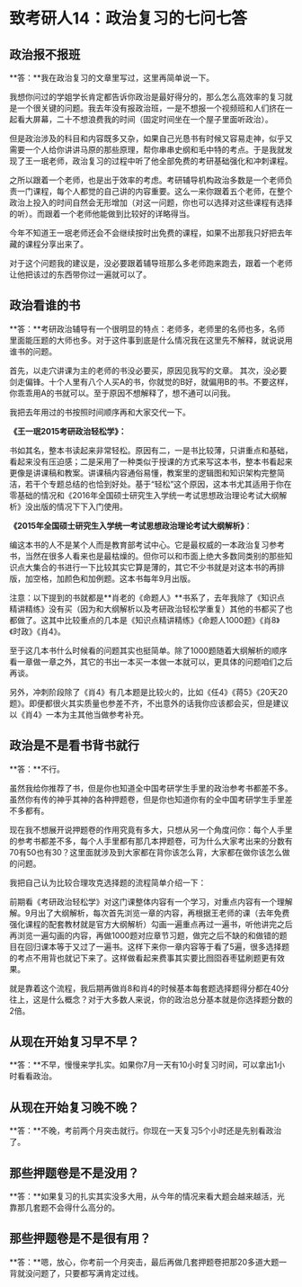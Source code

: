 # 致考研人14：政治复习的七问七答

## 政治报不报班

**答：**我在政治复习的文章里写过，这里再简单说一下。

我想你问过的学姐学长肯定都告诉你政治是最好得分的，那么怎么高效率的复习就是一个很关键的问题。我去年没有报政治班，一是不想报一个视频班和人们挤在一起看大屏幕，二十不想浪费我的时间（固定时间坐在一个屋子里面听政治）。

但是政治涉及的科目和内容既多又杂，如果自己光恳书有时候又容易走神，似乎又需要一个人给你讲讲马原的那些原理，帮你串串史纲和毛中特的考点。于是我就发现了王一珉老师，政治复习的过程中听了他全部免费的考研基础强化和冲刺课程。

之所以跟着一个老师，也是出于效率的考虑。考研辅导机构政治多数是一个老师负责一门课程，每个人都觉的自己讲的内容重要。这么一来你跟着五个老师，在整个政治上投入的时间自然会无形增加（对这一问题，你也可以选择对这些课程有选择的听）。而跟着一个老师他能做到比较好的详略得当。

今年不知道王一珉老师还会不会继续按时出免费的课程，如果不出那我只好把去年藏的课程分享出来了。

对于这个问题我的建议是，没必要跟着辅导班那么多老师跑来跑去，跟着一个老师让他把该过的东西带你过一遍就可以了。

## 政治看谁的书

**答：**考研政治辅导有一个很明显的特点：老师多，老师里的名师也多，名师里面能压题的大师也多。对于这件事到底是什么情况我在这里先不解释，就说说用谁书的问题。

首先，以走穴讲课为主的老师的书没必要买，原因见我写的文章。 其次，没必要剑走偏锋。十个人里有八个人买A的书，你就觉的B好，就偏用B的书。不要这样，你乖乖用A的书就可以。至于原因不想解释了，想不通可以问我。

我把去年用过的书按照时间顺序再和大家交代一下。

**《王一珉2015考研政治轻松学》：**

书如其名，整本书读起来非常轻松。原因有二，一是书比较薄，只讲重点和基础，看起来没有压迫感；二是采用了一种类似于授课的方式来写这本书，整本书看起来更像是讲课稿和教案。讲课稿内容通俗易懂，教案里的逻辑图和知识架构完整简洁，若干个专题总结的也恰到好处。基于“轻松”这个原因，这本书尤其适用于你在零基础的情况和《2016年全国硕士研究生入学统一考试思想政治理论考试大纲解析》没出版的情况下下入门使用。

**《2015年全国硕士研究生入学统一考试思想政治理论考试大纲解析》**：

编这本书的人不是某个人而是教育部考试中心。它是最权威的一本政治复习参考书，当然在很多人看来也是最枯燥的。但你可以和市面上绝大多数同类别的那些知识点大集合的书进行一下比较其实它算是薄的，其它不少书就是对这本书的再排版，加空格，加颜色和加例题。这本书每年9月出版。

注意：以下提到的书就都是**肖老的《命题人》**书系了，去年我除了《知识点精讲精练》没有买（因为和大纲解析以及考研政治轻松学重复）其他的书都买了也都做了。这其中比较重点的几本是《知识点精讲精练》《命题人1000题》《肖8》《时政》《肖4》。

至于这几本书什么时候看的问题其实也挺简单。除了1000题随着大纲解析的顺序看一章做一章之外，其它的书出一本买一本做一本就可以，更具体的问题咱们之后再谈。

另外，冲刺阶段除了《肖4》有几本题是比较火的，比如《任4》《蒋5》《20天20题》。即便都很火其实质量也参差不齐，不出意外的话我你应该都会买，但是建议以《肖4》一本为主其他当做参考补充。

## 政治是不是看书背书就行

**答：**不行。

虽然我给你推荐了书，但是你也知道全中国考研学生手里的政治参考书都差不多。虽然你有传的神乎其神的各种押题卷，但是你也知道你有的全中国考研学生手里差不多都有。

现在我不想展开说押题卷的作用究竟有多大，只想从另一个角度问你：每个人手里的参考书都差不多，每个人手里都有那几本押题卷，可为什么大家考出来的分数有70有50也有30？这里面就涉及到大家都在背你该怎么背，大家都在做你该怎么做的问题。

我把自己认为比较合理攻克选择题的流程简单介绍一下：

前期看《考研政治轻松学》对这门课整体内容有一个学习，对重点内容有一个理解解。9月出了大纲解析，每次首先浏览一章的内容，再根据王老师的课（去年免费强化课程的配套教材就是官方大纲解析）勾画一遍重点再过一遍书，听他讲完之后再浏览一遍勾画的内容，再做1000题对应章节习题，做完之后不缺的和做错的题目在回归课本等于又过了一遍书。这样下来你一章内容等于看了5遍，很多选择题的考点不用背也就记下来了。这样做看起来费事其实要比囫囵吞枣猛刷题更有效果。

就是靠着这个流程，我后期再做肖8和肖4的时候基本每套题选择题得分都在40分往上，这是什么概念？对于大多数人来说，你的政治总分基本就是你选择题分数的2倍。

## 从现在开始复习早不早？

**答：**不早，慢慢来学扎实。如果你7月一天有10小时复习时间，可以拿出1小时看看政治。

## 从现在开始复习晚不晚？

**答：**不晚，考前两个月突击就行。你现在一天复习5个小时还是先别看政治了。

## 那些押题卷是不是没用？

**答：**如果复习的扎实其实没多大用，从今年的情况来看大题会越来越活，光靠那几套题不会得什么高分的。

## 那些押题卷是不是很有用？

**答：**嗯，放心，你考前一个月突击，最后再做几套押题卷把那20多道大题一背就没问题了，只要都写满肯定过线。

